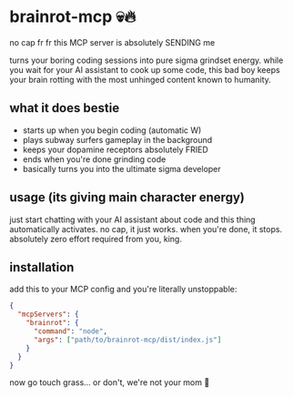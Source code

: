 # brainrot-mcp 💀🔥

no cap fr fr this MCP server is absolutely SENDING me 

turns your boring coding sessions into pure sigma grindset energy. while you wait for your AI assistant to cook up some code, this bad boy keeps your brain rotting with the most unhinged content known to humanity.

## what it does bestie

- starts up when you begin coding (automatic W)
- plays subway surfers gameplay in the background 
- keeps your dopamine receptors absolutely FRIED
- ends when you're done grinding code
- basically turns you into the ultimate sigma developer

## usage (its giving main character energy)

just start chatting with your AI assistant about code and this thing automatically activates. no cap, it just works. when you're done, it stops. absolutely zero effort required from you, king.

## installation 

add this to your MCP config and you're literally unstoppable:

```json
{
  "mcpServers": {
    "brainrot": {
      "command": "node",
      "args": ["path/to/brainrot-mcp/dist/index.js"]
    }
  }
}
```

now go touch grass... or don't, we're not your mom 💅
